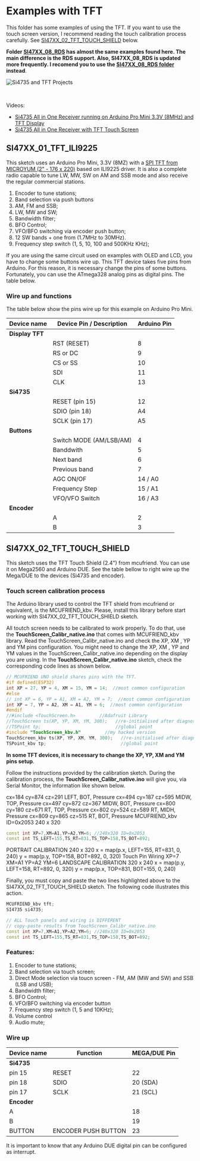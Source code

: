 # Examples with TFT

This folder has some examples of using the TFT. If you want to use the touch screen version, I recommend reading the touch calibration process carefully. See [SI47XX_02_TFT_TOUCH_SHIELD](https://github.com/pu2clr/SI4735/tree/master/examples/SI47XX_04_TFT#si47xx_02_tft_touch_shield) below. 


__Folder [SI47XX_08_RDS](https://github.com/pu2clr/SI4735/tree/master/examples/SI47XX_08_RDS) has almost the same examples found here. The main difference is the RDS support. Also, SI47XX_08_RDS is updated more frequently. I recomend you to use the [SI47XX_08_RDS folder](https://github.com/pu2clr/SI4735/tree/master/examples/SI47XX_08_RDS) instead__.   


![Si4735 and TFT Projects](https://github.com/pu2clr/SI4735/blob/master/extras/images/SI4735_TFT_PROJECTS.png)

<BR> 

Videos:
* [Si4735 All in One Receiver running on Arduino Pro Mini 3.3V (8MHz) and TFT Display](https://youtu.be/oL8qyRglZ8I)
* [Si4735 All in One Receiver with TFT Touch Screen](https://youtu.be/Zs59ThVumuE)


## SI47XX_01_TFT_ILI9225 

This sketch uses an Arduino Pro Mini, 3.3V (8MZ) with a [SPI TFT from MICROYUM (2" - 176 x 220)](https://github.com/Nkawu/TFT_22_ILI9225/wiki) based on ILI9225 driver. It is also a complete radio capable to tune LW, MW, SW on AM and SSB mode and also receive the regular commercial stations. 

1. Encoder to tune stations;
2. Band selection via push buttons
3. AM, FM and SSB;
4. LW, MW and SW;
5. Bandwidth filter;
6. BFO Control; 
7. VFO/BFO switching via encoder push button;
8. 12 SW bands + one from (1.7MHz to 30MHz). 
9. Frequency step switch (1, 5, 10, 100 and 500KHz KHz);


If you are using the same circuit used on examples with OLED and LCD, you have to change some buttons wire up. This TFT device takes five pins from Arduino. For this reason, it is necessary change the pins of some buttons. Fortunately, you can use the ATmega328 analog pins as digital pins. The table below.   


### Wire up and functions

The table below show the pins wire up for this example on Arduino Pro Mini.

| Device name               | Device Pin / Description  |  Arduino Pin  |
| ----------------          | --------------------      | ------------  |
| __Display TFT__           |                           |               |                    
|                           | RST (RESET)               |      8        |  
|                           | RS  or DC                 |      9        |
|                           | CS  or SS                 |     10        |
|                           | SDI                       |     11        | 
|                           | CLK                       |     13        | 
| __Si4735__                |                           |               |
|                           | RESET (pin 15)            |     12        |
|                           | SDIO (pin 18)             |     A4        |
|                           | SCLK (pin 17)             |     A5        |
| __Buttons__               |                           |               | 
|                           | Switch MODE (AM/LSB/AM)   |      4        |
|                           | Banddwith                 |      5        | 
|                           | Next band                 |      6        |
|                           | Previous band             |      7        |
|                           | AGC ON/OF                 |     14 / A0   |
|                           | Frequency Step            |     15 / A1   | 
|                           | VFO/VFO Switch            |     16 / A3   |
| __Encoder__               |                           |               |
|                           | A                         |       2       |
|                           | B                         |       3       |



## SI47XX_02_TFT_TOUCH_SHIELD

This sketch uses the TFT Touch Shield (2.4") from mcufriend. You can use it on Mega2560 and Arduino DUE. See the table bellow to right wire up the Mega/DUE to the devices (Si4735 and encoder). 


### Touch screen calibration process

The Arduino library used to control the TFT shield from mcufriend or equivalent, is the MCUFRIEND_kbv. Please, install this library before start working with SI47XX_02_TFT_TOUCH_SHIELD sketch.

All toutch screen needs to be calibrated to work properly. To do that, use the __TouchScreen_Calibr_native.ino__ that comes with MCUFRIEND_kbv library. Read the TouchScreen_Calibr_native.ino and check the XP, XM , YP and YM pins configuration. You might need to change the XP, XM , YP and YM values in the TouchScreen_Calibr_native.ino depending on the display you are using. In the __TouchScreen_Calibr_native.ino__ sketch, check the corresponding code lines as shown below.


```cpp
// MCUFRIEND UNO shield shares pins with the TFT.
#if defined(ESP32)
int XP = 27, YP = 4, XM = 15, YM = 14;  //most common configuration
#else
// int XP = 6, YP = A1, XM = A2, YM = 7;  //most common configuration
int XP = 7, YP = A2, XM = A1, YM = 6;  //most common configuration
#endif
//#include <TouchScreen.h>         //Adafruit Library
//TouchScreen ts(XP, YP, XM, YM, 300);   //re-initialised after diagnose
//TSPoint tp;                            //global point
#include "TouchScreen_kbv.h"         //my hacked version
TouchScreen_kbv ts(XP, YP, XM, YM, 300);   //re-initialised after diagnose
TSPoint_kbv tp;                            //global point
```

__In some TFT devices, it is necessary to change the XP, YP, XM and YM pins setup__.

Follow the instructions provided by the calibration sketch. During the calibration process, the __TouchScreen_Calibr_native.ino__ will give you, via Serial Monitor, the information like shown below. 

cx=184 cy=874 cz=291 LEFT, BOT, Pressure
cx=494 cy=187 cz=595 MIDW, TOP, Pressure
cx=497 cy=872 cz=367 MIDW, BOT, Pressure
cx=800 cy=180 cz=671 RT, TOP, Pressure
cx=802 cy=524 cz=589 RT, MIDH, Pressure
cx=809 cy=865 cz=515 RT, BOT, Pressure
MCUFRIEND_kbv ID=0x2053  240 x 320

```cpp
const int XP=7,XM=A1,YP=A2,YM=6; //240x320 ID=0x2053
const int TS_LEFT=155,TS_RT=831,TS_TOP=158,TS_BOT=892;
```

PORTRAIT CALIBRATION     240 x 320
x = map(p.x, LEFT=155, RT=831, 0, 240)
y = map(p.y, TOP=158, BOT=892, 0, 320)
Touch Pin Wiring XP=7 XM=A1 YP=A2 YM=6
LANDSCAPE CALIBRATION    320 x 240
x = map(p.y, LEFT=158, RT=892, 0, 320)
y = map(p.x, TOP=831, BOT=155, 0, 240)

Finally, you must copy and paste the two lines highlighted above to the SI47XX_02_TFT_TOUCH_SHIELD sketch. The following code illustrates this action.

```cpp
MCUFRIEND_kbv tft;
SI4735 si4735;

// ALL Touch panels and wiring is DIFFERENT
// copy-paste results from TouchScreen_Calibr_native.ino
const int XP=7,XM=A1,YP=A2,YM=6; //240x320 ID=0x2053
const int TS_LEFT=155,TS_RT=831,TS_TOP=158,TS_BOT=892;
```

### Features:

1. Encoder to tune stations;
2. Band selection via touch screen;
3. Direct Mode selection via toucn screen - FM, AM (MW and SW) and SSB (LSB and USB);
4. Bandwidth filter;
5. BFO Control; 
6. VFO/BFO switching via encoder button
7. Frequency step switch (1, 5 and 10KHz);
8. Volume control 
9. Audio mute; 


### Wire up


  |Device name      | Function                |  MEGA/DUE Pin     |
  |-----------      | ----------------------  |  -------------    |
  | __Si4735__      |                         |                   |
  | pin 15          |   RESET                 |   22              |  
  | pin 18          |   SDIO                  |   20 (SDA)        |
  | pin 17          |   SCLK                  |   21 (SCL)        |
  | __Encoder__     |                         |                   |
  | A               |                         |   18              |
  | B               |                         |   19              |
  | BUTTON          |  ENCODER PUSH BUTTON    |   23              |  


It is important to know that any Arduino DUE digital pin can be configured as interrupt. 

